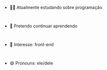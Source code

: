 

- 🤷‍♂️ Atualmente estudando sobre programação 

<br>

 
- 🎇 Pretendo continuar aprendendo
 
 
 <br>
 

- 🤔 Interesse: front-end 

 
 <br>
 

- 😄 Pronouns: ele/dele
 
 <br>
 









